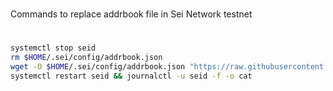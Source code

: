 #
Commands to replace addrbook file in Sei Network testnet
#

```sh
systemctl stop seid
rm $HOME/.sei/config/addrbook.json 
wget -O $HOME/.sei/config/addrbook.json "https://raw.githubusercontent.com/Firstcomes/Cosmos-manuals/main/Sei/addrbook.json"
systemctl restart seid && journalctl -u seid -f -o cat
```
